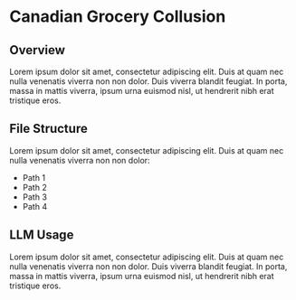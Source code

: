 # Canadian Grocery Collusion

## Overview

Lorem ipsum dolor sit amet, consectetur adipiscing elit. Duis at quam nec nulla venenatis viverra non non dolor. Duis viverra blandit feugiat. In porta, massa in mattis viverra, ipsum urna euismod nisl, ut hendrerit nibh erat tristique eros.

## File Structure

Lorem ipsum dolor sit amet, consectetur adipiscing elit. Duis at quam nec nulla venenatis viverra non non dolor:

- Path 1
- Path 2
- Path 3
- Path 4

## LLM Usage
Lorem ipsum dolor sit amet, consectetur adipiscing elit. Duis at quam nec nulla venenatis viverra non non dolor. Duis viverra blandit feugiat. In porta, massa in mattis viverra, ipsum urna euismod nisl, ut hendrerit nibh erat tristique eros.